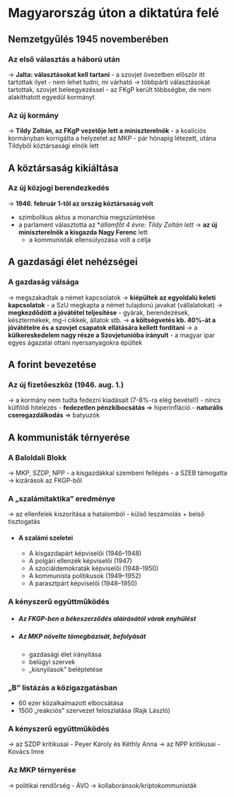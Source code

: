 # Magyarország úton a diktatúra felé

## Nemzetgyűlés 1945 novemberében
### Az első választás a háború után
→ **Jalta: választásokat kell tartani**
	- a szovjet övezetben először itt tartottak ilyet
	- nem lehet tudni, mi várható
→ többpárti választásokat tartottak, szovjet beleegyezéssel
	- az FKgP került többségbe, de nem alakíthatott egyedül kormányt

### Az új kormány
→ **Tildy Zoltán, az FKgP vezetője lett a miniszterelnök**
	- a koalíciós kormányban korrigálta a helyzetet az MKP
	- pár hónapig létezett, utána Tildyből köztársasági elnök lett
## A köztársaság kikiáltása
### Az új közjogi berendezkedés	
→ **1946. február 1-től az ország köztársaság volt**
- szimbolikus aktus a monarchia megszüntetése
- a parlament választotta az **államfőt 4 évre: Tildy Zoltán lett*
→ **az új miniszterelnök a kisgazda Nagy Ferenc** lett
	- a kommunisták ellensúlyozása volt a célja
## A gazdasági élet nehézségei
### A gazdaság válsága
→ megszakadtak a német kapcsolatok
→ **kiépültek az egyoldalú keleti kapcsolatok**
	- a SzU megkapta a német tulajdonú javakat (vállalatokat)
→ **megkezdődött a jóvátétel teljesítése**
	- gyárak, berendezések, késztermékek, mg-i cikkek, állatok stb.
→ **a költségvetés kb. 40%-át a jóvátételre és a szovjet csapatok ellátására kellett fordítani** 
→ a **külkereskedelem nagy része a Szovjetunióba irányult** 
	- a magyar ipar egyes ágazatai ottani nyersanyagokra épültek

## A forint bevezetése
### Az új fizetőeszköz (1946. aug. 1.)
→ a kormány nem tudta fedezni kiadásait (7-8%-ra elég bevétel!)
    - nincs külföldi hitelezés
    - **fedezetlen pénzkibocsátás**
	    => hiperinfláció
    - **naturális cseregazdálkodás**
	    => batyuzók
## A kommunisták térnyerése
### A Baloldali Blokk
 → MKP, SZDP, NPP
    - a kisgazdákkal szembeni fellépés
    - a SZEB támogatta
→ kizárások az FKGP-ből
### A „szalámitaktika” eredménye
→ az ellenfelek kiszorítása a hatalomból
    - külső leszámolás + belső tisztogatás
- #### A szalámi szeletei
	- A kisgazdapárt képviselői (1946–1948)
	- A polgári ellenzék képviselői (1947)
	- A szociáldemokraták képviselői (1948–1950)
	- A kommunista politikusok (1949–1952)
	- A parasztpárt képviselői (1948–1950)
### A kényszerű együttműködés
- ##### Az FKGP-ben a békeszerződés aláírásától várak enyhülést
- ##### Az MKP növelte tömegbázisát, befolyását
	- gazdasági élet irányítása
    - belügyi szervek
    - „kisnyilasok” beléptetése
### „B” listázás a közigazgatásban
- 60 ezer közalkalmazott elbocsátása
- 1500 „reakciós” szervezet feloszlatása (Rajk László)
### A kényszerű együttműködés
→ az SZDP kritikusai
	- Peyer Károly és Kéthly Anna
→ az NPP kritikusai
    - Kovács Imre
### Az MKP térnyerése
 → politikai rendőrség
    - ÁVO
→ kollaboránsok/kriptokommunisták